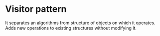 ﻿# Visitor pattern

It separates an algorithms from structure of objects on which it operates.
Adds new operations to existing structures without modifying it.